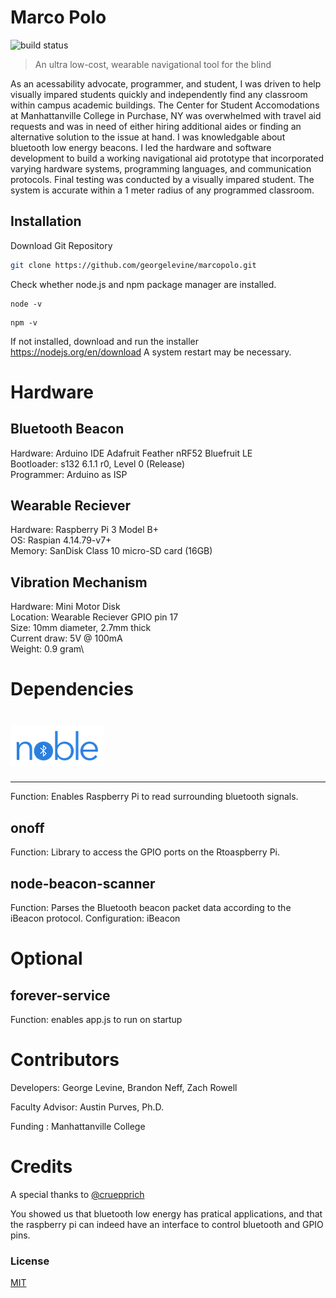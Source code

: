 # Marco Polo
![build status][travis-image]


> An ultra low-cost, wearable navigational tool for the blind

As an acessability advocate, programmer, and student,
I was driven to help visually impared students quickly and independently find any classroom within campus academic buildings. The Center for Student Accomodations at Manhattanville College in Purchase, NY was overwhelmed with travel aid requests and was in need of either hiring additional aides or finding an alternative solution to the issue at hand. I was knowledgable about bluetooth low energy beacons. I led the hardware and software development to build a working navigational aid prototype that incorporated varying hardware systems, programming languages, and communication protocols. Final testing was conducted by a visually impared student. The system is accurate within a 1 meter radius of any programmed classroom.

## Installation

Download Git Repository
```Bash
git clone https://github.com/georgelevine/marcopolo.git
```

Check whether node.js and npm package manager are installed. 
```
node -v
```
```
npm -v
```
If not installed, download and run the installer https://nodejs.org/en/download
A system restart may be necessary.

# Hardware

Bluetooth Beacon
--------------------
Hardware: Arduino IDE Adafruit Feather nRF52 Bluefruit LE\
Bootloader: s132 6.1.1 r0, Level 0 (Release)\
Programmer: Arduino as ISP

Wearable Reciever
----------------
Hardware: Raspberry Pi 3 Model B+\
OS: Raspian 4.14.79-v7+\
Memory: SanDisk Class 10 micro-SD card (16GB)

Vibration Mechanism
----------------
Hardware: Mini Motor Disk\
Location: Wearable Reciever GPIO pin 17\
Size: 10mm diameter, 2.7mm thick\
Current draw: 5V @ 100mA\
Weight: 0.9 gram\

Dependencies
=============

# ![noble](assets/noble-logo.png)
 --------------------
 Function: Enables Raspberry Pi to read surrounding bluetooth signals.

 onoff
 -------------
 Function: Library to access the GPIO ports on the Rtoaspberry Pi.
 
 node-beacon-scanner
------------------
Function: Parses the Bluetooth beacon packet data according to the iBeacon protocol.
Configuration: iBeacon

# Optional

forever-service
----------------
Function: enables app.js to run on startup




# Contributors

Developers: George Levine, Brandon Neff, Zach Rowell

Faculty Advisor:  Austin Purves, Ph.D.

Funding : Manhattanville College

# Credits

A special thanks to [@cruepprich](https://github.com/cruepprich/gateOpener)     

You showed us that bluetooth low energy has pratical applications, and that the raspberry pi can indeed have an interface to control bluetooth and GPIO pins.

### License
[MIT](./LICENSE)

[travis-image]: https://img.shields.io/travis/image-js/image-js/master.svg?style=flat-square
